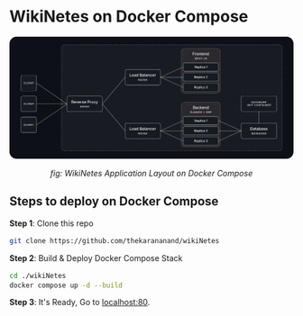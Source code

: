 # WikiNetes on Docker Compose

![WikiNetes Application Layout](./composeLayout.svg)
<div align='center'><i>fig: WikiNetes Application Layout on Docker Compose </i></div>

## Steps to deploy on Docker Compose

**Step 1**: Clone this repo 
``` bash
git clone https://github.com/thekarananand/wikiNetes
```

**Step 2**: Build & Deploy Docker Compose Stack
``` bash
cd ./wikiNetes
docker compose up -d --build
```

**Step 3**: It's Ready, Go to [localhost:80](http://localhost:80).